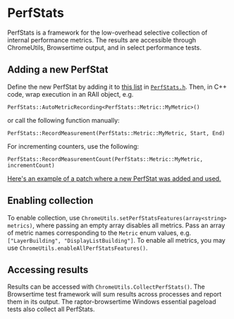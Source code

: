 # PerfStats

PerfStats is a framework for the low-overhead selective collection of internal performance metrics.
The results are accessible through ChromeUtils, Browsertime output, and in select performance tests.

## Adding a new PerfStat
Define the new PerfStat by adding it to [this list](https://searchfox.org/mozilla-central/rev/b1e5f2c7c96be36974262551978d54f457db2cae/tools/performance/PerfStats.h#34-53) in [`PerfStats.h`](https://searchfox.org/mozilla-central/rev/52da19becaa3805e7f64088e91e9dade7dec43c8/tools/performance/PerfStats.h).
Then, in C++ code, wrap execution in an RAII object, e.g.
```
PerfStats::AutoMetricRecording<PerfStats::Metric::MyMetric>()
```
or call the following function manually:
```
PerfStats::RecordMeasurement(PerfStats::Metric::MyMetric, Start, End)
```
For incrementing counters, use the following:
```
PerfStats::RecordMeasurementCount(PerfStats::Metric::MyMetric, incrementCount)
```

[Here's an example of a patch where a new PerfStat was added and used.](https://hg.mozilla.org/mozilla-central/rev/3e85a73d1fa5c816fdaead66ecee603b38f9b725)

## Enabling collection
To enable collection, use `ChromeUtils.setPerfStatsFeatures(array<string> metrics)`, where passing an empty array disables all metrics. Pass an array of metric names corresponding to the `Metric` enum values, e.g. `["LayerBuilding", "DisplayListBuilding"]`.  To enable all metrics, you may use `ChromeUtils.enableAllPerfStatsFeatures()`.

## Accessing results
Results can be accessed with `ChromeUtils.CollectPerfStats()`.
The Browsertime test framework will sum results across processes and report them in its output.
The raptor-browsertime Windows essential pageload tests also collect all PerfStats.
